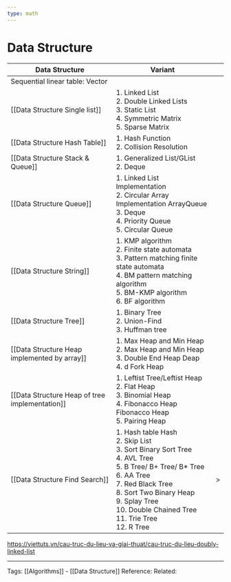 ```yaml
---
type: math
---
```

# Data Structure

| Data Structure                   | Variant                                                                                                                                                                                                                                                                           |     |
| -------------------------------- | --------------------------------------------------------------------------------------------------------------------------------------------------------------------------------------------------------------------------------------------------------------------------------- | --- |
| Sequential linear table:  Vector |                                                                                                                                                                                                                                                                                   |     |
| [[Data Structure Single list]]                  | 1. Linked List <br/> 2. Double Linked Lists<br/> 3. Static List  <br/>4. Symmetric Matrix <br/>5. Sparse Matrix                                                                                                                                                                   |     |
| [[Data Structure Hash Table]]                   | 1. Hash Function<br/>2. Collision Resolution                                                                                                                                                                                                                                      |     |
| [[Data Structure Stack & Queue]]                | 1. Generalized List/GList  <br>2. Deque                                                                                                                                                                                                                                           |     |
| [[Data Structure Queue]]                        | 1. Linked List Implementation <br>2. Circular Array Implementation ArrayQueue <br/>3. Deque <br/>4. Priority Queue <br>5. Circular Queue                                                                                                                                          |     |
| [[Data Structure String]]                       | 1. KMP algorithm <br>2. Finite state automata <br>3. Pattern matching finite state automata <br>4. BM pattern matching algorithm <br>5. BM-KMP algorithm <br>6. BF algorithm                                                                                                      |     |
| [[Data Structure Tree]]                         | 1. Binary Tree <br>2. Union-Find  <br>3. Huffman tree                                                                                                                                                                                                                             |     |
| [[Data Structure Heap implemented by array]]    | 1. Max Heap and Min Heap<br/>2. Max Heap and Min Heap<br/>3. Double End Heap Deap<br/>4. d Fork Heap<br/>                                                                                                                                                                         |     |
| [[Data Structure Heap of tree implementation]]  | 1. Leftist Tree/Leftist Heap<br/>2. Flat Heap<br/>3. Binomial Heap<br/>4. Fibonacco Heap Fibonacco Heap<br/>5. Pairing Heap<br/>                                                                                                                                                  |     |
| [[Data Structure Find Search]]                  | 1. Hash table Hash <br/>2. Skip List <br/>3. Sort Binary Sort Tree <br/>4. AVL Tree <br/>5. B Tree/ B+ Tree/ B* Tree <br/>6. AA Tree <br/>7. Red Black Tree <br/>8. Sort Two Binary Heap <br/>9. Splay Tree <br/>10. Double Chained Tree <br/>11. Trie Tree <br/>12. R Tree <br/> | >   |

https://viettuts.vn/cau-truc-du-lieu-va-giai-thuat/cau-truc-du-lieu-doubly-linked-list

---
Tags: [[Algorithms]] - [[Data Structure]]
Reference:
Related: